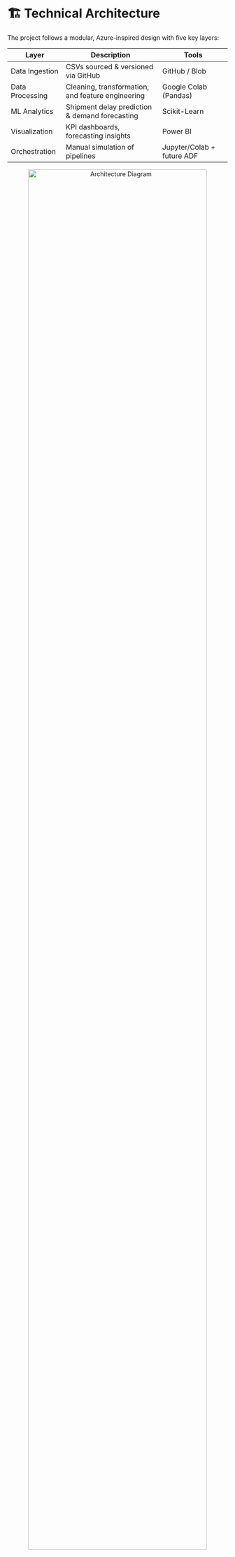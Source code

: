 # 🏗️ Technical Architecture

The project follows a modular, Azure-inspired design with five key layers:

| Layer | Description | Tools |
|-------|--------------|-------|
| Data Ingestion | CSVs sourced & versioned via GitHub | GitHub / Blob |
| Data Processing | Cleaning, transformation, and feature engineering | Google Colab (Pandas) |
| ML Analytics | Shipment delay prediction & demand forecasting | Scikit-Learn |
| Visualization | KPI dashboards, forecasting insights | Power BI |
| Orchestration | Manual simulation of pipelines | Jupyter/Colab + future ADF |

<p align="center">
  <img src="../Architecture/SCV_Architecture.png" width="90%" alt="Architecture Diagram">
</p>

### Azure-equivalent Flow
Blob → Data Factory → Synapse → Power BI → Azure ML  
(Currently simulated with free equivalents)
